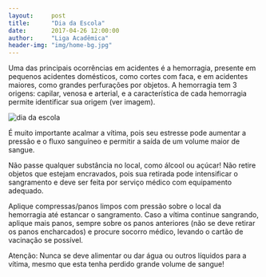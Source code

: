 ```yaml
---
layout:     post
title:      "Dia da Escola"
date:       2017-04-26 12:00:00
author:     "Liga Acadêmica"
header-img: "img/home-bg.jpg"
---
```


<p>Uma das principais ocorrências em acidentes é a hemorragia, presente em pequenos acidentes domésticos, como cortes com faca, e em acidentes maiores, como grandes perfurações por objetos. A hemorragia tem 3 origens: capilar, venosa e arterial, e a característica de cada hemorragia permite identificar sua origem (ver imagem).
</p>
<img src="{{ site.baseurl }}/img/dia_escola.jpg" alt="dia da escola" />
<p>
É muito importante acalmar a vítima, pois seu estresse pode aumentar a pressão e o fluxo sanguíneo e permitir a saída de um volume maior de sangue.
</p>
<p>Não passe qualquer substância no local, como álcool ou açúcar! Não retire objetos que estejam encravados, pois sua retirada pode intensificar o sangramento e deve ser feita por serviço médico com equipamento adequado.
</p>
<p>
Aplique compressas/panos limpos com pressão sobre o local da hemorragia até estancar o sangramento. Caso a vítima continue sangrando, aplique mais panos, sempre sobre os panos anteriores (não se deve retirar os panos encharcados) e procure socorro médico, levando o cartão de vacinação se possível.
</p>
<p>
Atenção: Nunca se deve alimentar ou dar água ou outros líquidos para a vítima, mesmo que esta tenha perdido grande volume de sangue!
</p>



